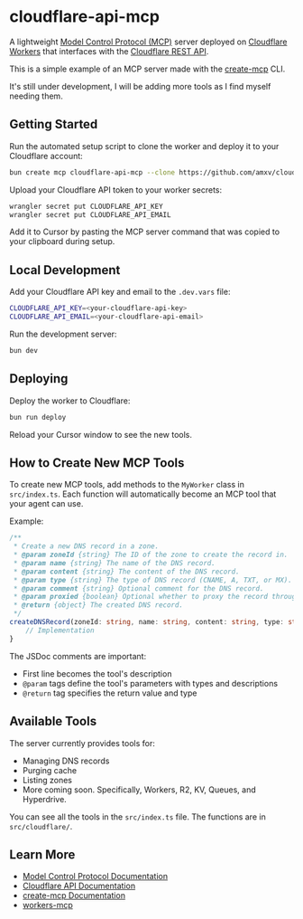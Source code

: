# cloudflare-api-mcp

A lightweight [Model Control Protocol (MCP)](https://modelcontextprotocol.io) server deployed on [Cloudflare Workers](https://workers.cloudflare.com) that interfaces with the [Cloudflare REST API](https://developers.cloudflare.com/api/).

This is a simple example of an MCP server made with the [create-mcp](https://github.com/zueai/create-mcp) CLI.

It's still under development, I will be adding more tools as I find myself needing them.

## Getting Started

Run the automated setup script to clone the worker and deploy it to your Cloudflare account:

```bash
bun create mcp cloudflare-api-mcp --clone https://github.com/amxv/cloudflare-api-mcp
```

Upload your Cloudflare API token to your worker secrets:

```bash
wrangler secret put CLOUDFLARE_API_KEY
wrangler secret put CLOUDFLARE_API_EMAIL
```

Add it to Cursor by pasting the MCP server command that was copied to your clipboard during setup.

## Local Development

Add your Cloudflare API key and email to the `.dev.vars` file:

```bash
CLOUDFLARE_API_KEY=<your-cloudflare-api-key>
CLOUDFLARE_API_EMAIL=<your-cloudflare-api-email>
```

Run the development server:

```bash
bun dev
```

## Deploying

Deploy the worker to Cloudflare:

```bash
bun run deploy
```

Reload your Cursor window to see the new tools.

## How to Create New MCP Tools

To create new MCP tools, add methods to the `MyWorker` class in `src/index.ts`. Each function will automatically become an MCP tool that your agent can use.

Example:

```typescript
/**
 * Create a new DNS record in a zone.
 * @param zoneId {string} The ID of the zone to create the record in.
 * @param name {string} The name of the DNS record.
 * @param content {string} The content of the DNS record.
 * @param type {string} The type of DNS record (CNAME, A, TXT, or MX).
 * @param comment {string} Optional comment for the DNS record.
 * @param proxied {boolean} Optional whether to proxy the record through Cloudflare.
 * @return {object} The created DNS record.
 */
createDNSRecord(zoneId: string, name: string, content: string, type: string, comment?: string, proxied?: boolean) {
    // Implementation
}
```

The JSDoc comments are important:

- First line becomes the tool's description
- `@param` tags define the tool's parameters with types and descriptions
- `@return` tag specifies the return value and type

## Available Tools

The server currently provides tools for:

- Managing DNS records
- Purging cache
- Listing zones
- More coming soon. Specifically, Workers, R2, KV, Queues, and Hyperdrive.

You can see all the tools in the `src/index.ts` file. The functions are in `src/cloudflare/`.

## Learn More

- [Model Control Protocol Documentation](https://modelcontextprotocol.io)
- [Cloudflare API Documentation](https://developers.cloudflare.com/api/)
- [create-mcp Documentation](https://github.com/zueai/create-mcp)
- [workers-mcp](https://github.com/zueai/workers-mcp)
